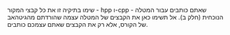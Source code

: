 שימו בתיקיה זו את כל קבצי המקור - hpp ו-cpp - שאתם כותבים עבור המטלה הנוכחית (חלק ב).
אל תשימו כאן את הקבצים של המטלה עצמה שהורדתם מהגיטהאב של הקורס, אלא רק את הקבצים שאתם עצמכם כותבים.